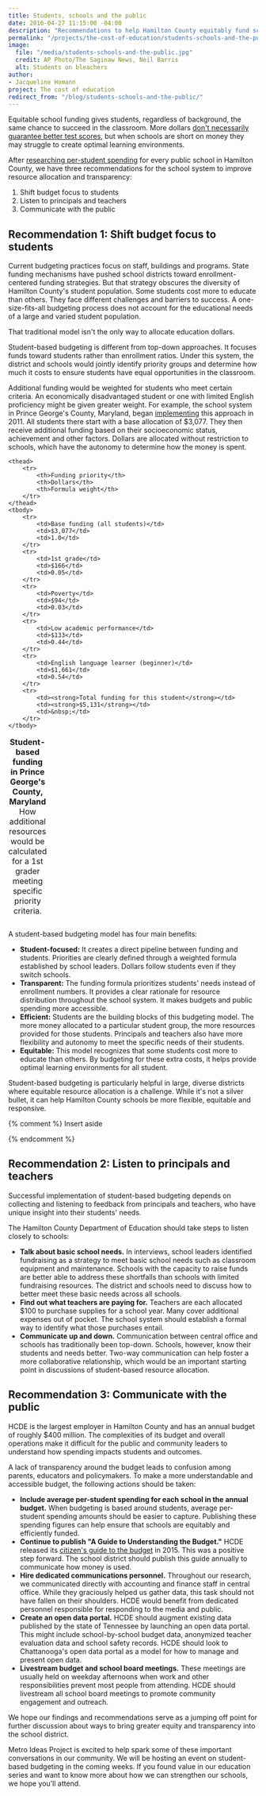 ```yaml
---
title: Students, schools and the public
date: 2016-04-27 11:15:00 -04:00
description: "Recommendations to help Hamilton County equitably fund schools, foster collaboration and communicate with the public."
permalink: "/projects/the-cost-of-education/students-schools-and-the-public/"
image:
  file: "/media/students-schools-and-the-public.jpg"
  credit: AP Photo/The Saginaw News, Neil Barris
  alt: Students on bleachers
author:
- Jacqueline Homann
project: The cost of education
redirect_from: "/blog/students-schools-and-the-public/"
---
```


Equitable school funding gives students, regardless of background, the same chance to succeed in the classroom. More dollars [don't necessarily guarantee better test scores](http://edunomicslab.org/wp-content/uploads/2016/04/Ed_Next_Productivity_2016.pdf), but when schools are short on money they may struggle to create optimal learning environments. 

After [researching per-student spending](http://metroideas.org/blog/one-answer-many-questions/) for every public school in Hamilton County, we have three recommendations for the school system to improve resource allocation and transparency:

1. Shift budget focus to students
2. Listen to principals and teachers
3. Communicate with the public

## Recommendation 1: Shift budget focus to students

Current budgeting practices focus on staff, buildings and programs. State funding mechanisms have pushed school districts toward enrollment-centered funding strategies. But that strategy obscures the diversity of Hamilton County's student population. Some students cost more to educate than others. They face different challenges and barriers to success. A one-size-fits-all budgeting process does not account for the educational needs of a large and varied student population.

That traditional model isn't the only way to allocate education dollars.

Student-based budgeting is different from top-down approaches. It focuses funds toward students rather than enrollment ratios. Under this system, the district and schools would jointly identify priority groups and determine how much it costs to ensure students have equal opportunities in the classroom.

Additional funding would be weighted for students who meet certain criteria. An economically disadvantaged student or one with limited English proficiency might be given greater weight. For example, the school system in Prince George's County, Maryland, began [implementing](http://www1.pgcps.org/uploadedFiles/Offices/Business_Management_Services/Budget/FY_2013_Budget_Documents/SBB%20Resources%20FY13%20Proposed.pdf) this approach in 2011. All students there start with a base allocation of $3,077. They then receive additional funding based on their socioeconomic status, achievement and other factors. Dollars are allocated without restriction to schools, which have the autonomy to determine how the money is spent.

<table>
    <caption>
      <strong>Student-based funding in Prince George's County, Maryland</strong>
      <br>How additional resources would be calculated for a 1st grader meeting specific priority criteria.
    </caption>

    <thead>
        <tr>
            <th>Funding priority</th>
            <th>Dollars</th>
            <th>Formula weight</th>
        </tr>
    </thead>
    <tbody>
        <tr>
            <td>Base funding (all students)</td>
            <td>$3,077</td>
            <td>1.0</td>
        </tr>
        <tr>
            <td>1st grade</td>
            <td>$166</td>
            <td>0.05</td>
        </tr>
        <tr>
            <td>Poverty</td>
            <td>$94</td>
            <td>0.03</td>
        </tr>
        <tr>
            <td>Low academic performance</td>
            <td>$133</td>
            <td>0.44</td>
        </tr>
        <tr>
            <td>English language learner (beginner)</td>
            <td>$1,661</td>
            <td>0.54</td>
        </tr>
        <tr>
            <td><strong>Total funding for this student</strong></td>
            <td><strong>$5,131</strong></td>
            <td>&nbsp;</td>
        </tr>
    </tbody>
</table>

A student-based budgeting model has four main benefits:


+ **Student-focused:** It creates a direct pipeline between funding and students. Priorities are clearly defined through a weighted formula established by school leaders. Dollars follow students even if they switch schools.
+ **Transparent:** The funding formula prioritizes students' needs instead of enrollment numbers. It provides a clear rationale for resource distribution throughout the school system. It makes budgets and public spending more accessible.
+ **Efficient:** Students are the building blocks of this budgeting model. The more money allocated to a particular student group, the more resources provided for those students. Principals and teachers also have more flexibility and autonomy to meet the specific needs of their students.
+ **Equitable:** This model recognizes that some students cost more to educate than others. By budgeting for these extra costs, it helps provide optimal learning environments for all student.

Student-based budgeting is particularly helpful in large, diverse districts where equitable resource allocation is a challenge. While it's not a silver bullet, it can help Hamilton County schools be more flexible, equitable and responsive.

{% comment %}
Insert aside
<!-- <aside>
    <h3>Case study from Oakland, California</h3>

    <p><em>This case study was first presented by Jason Willis and Matt Hill in <a href="http://annenberginstitute.org/sites/default/files/product/198/files/VUE29.pdf">Voices in Urban Education</a>. The authors are former employees of Oakland Unified School District's central office</em></p>

    <p>The Oakland Unified School District started transitioning from centralized budgeting to student-based budgeting in 2004 when total enrollment was around 50,000.</p>

    <p>Prior to reform, the school district was driven by top-down compliance-oriented management that implemented a one-size-fits-all strategy based on staffing allocations. Rather than a supply and demand relationship between central office and individual schools, central office would identify needs and provide them to schools. There was little feedback from schools and little transparency in budgeting information.</p>

    <p>After shifting to student-based budgeting the district implemented many changes, including the following:</p>

    <ul>
        <li>The main compliance document, called the <em>Single Plan for Student Achievement</em>, was transformed into a three-year strategic planning tool.</li>

        <li>Data standardization and access was prioritized. The district held training for school communities to use data and develop strategies to address the learning needs of different student groups.</li>

        <li>Training was provided for central office staff on service delivery.</li>
        
        <li>A two-way accountability system was implemented. Schools were scored based on student outcomes. Central office was scored on how well it served schools.</li>
    </ul>

    <p>Following the transition toward student-based budgeting, the authors found that a more strategic culture developed along long-term planning and better resource allocation. Principals felt more supported, which grew in part out of a collaborative relationship between schools and central office. The budget department became more innovative in communicating with both external and internal stakeholders.</p>

    <p>"Culture change in an urban school system is possible, but it takes consistent investments of resources and human capital over a consistent period of time," the study's authors concluded.</p>
</aside> -->
{% endcomment %}

## Recommendation 2: Listen to principals and teachers

Successful implementation of student-based budgeting depends on collecting and listening to feedback from principals and teachers, who have unique insight into their students' needs. 

The Hamilton County Department of Education should take steps to listen closely to schools:

+ **Talk about basic school needs.** In interviews, school leaders identified fundraising as a strategy to meet basic school needs such as classroom equipment and maintenance. Schools with the capacity to raise funds are better able to address these shortfalls than schools with limited fundraising resources. The district and schools need to discuss how to better meet these basic needs across all schools.
+ **Find out what teachers are paying for.** Teachers are each allocated $100 to purchase supplies for a school year. Many cover additional expenses out of pocket. The school system should establish a formal way to identify what those purchases entail.
+ **Communicate up and down.** Communication between central office and schools has traditionally been top-down. Schools, however, know their students and needs better. Two-way communication can help foster a more collaborative relationship, which would be an important starting point in discussions of student-based resource allocation.

## Recommendation 3: Communicate with the public

HCDE is the largest employer in Hamilton County and has an annual budget of roughly $400 million. The complexities of its budget and overall operations make it difficult for the public and community leaders to understand how spending impacts students and outcomes.

A lack of transparency around the budget leads to confusion among parents, educators and policymakers. To make a more understandable and accessible budget, the following actions should be taken: 

+ **Include average per-student spending for each school in the annual budget.** When budgeting is based around students, average per-student spending amounts should be easier to capture. Publishing these spending figures can help ensure that schools are equitably and efficiently funded.
+ **Continue to publish "A Guide to Understanding the Budget."** HCDE released its [citizen's guide to the budget](http://www.pefchattanooga.org/wp-content/uploads/2015/06/HCDE_budget-guide_051515.pdf) in 2015. This was a positive step forward. The school district should publish this guide annually to communicate how money is used.
+ **Hire dedicated communications personnel.** Throughout our research, we communicated directly with accounting and finance staff in central office. While they graciously helped us gather data, this task should not have fallen on their shoulders. HCDE would benefit from dedicated personnel responsible for responding to the media and public.
+ **Create an open data portal.** HCDE should augment existing data published by the state of Tennessee by launching an open data portal. This might include school-by-school budget data, anonymized teacher evaluation data and school safety records. HCDE should look to Chattanooga's open data portal as a model for how to manage and present open data.
+ **Livestream budget and school board meetings.** These meetings are usually held on weekday afternoons when work and other responsibilities prevent most people from attending. HCDE should livestream all school board meetings to promote community engagement and outreach.

We hope our findings and recommendations serve as a jumping off point for further discussion about ways to bring greater equity and transparency into the school district.

Metro Ideas Project is excited to help spark some of these important conversations in our community. We will be hosting an event on student-based budgeting in the coming weeks. If you found value in our education series and want to know more about how we can strengthen our schools, we hope you'll attend.

